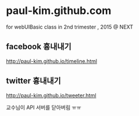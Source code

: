 # paul-kim.github.com
for webUIBasic class in 2nd trimester , 2015 @ NEXT

## facebook 흉내내기
http://paul-kim.github.io/timeline.html  
  

## twitter 흉내내기
http://paul-kim.github.io/tweeter.html  
  
교수님이 API 서버를 닫아버림 ㅠㅠ
  
  
